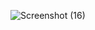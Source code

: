 ![Screenshot (16)](https://github.com/zipage/online-newspaper/assets/59000769/a912f7af-83d1-4b11-b93f-036f651c2e70)
